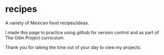 # recipes
A variety of Mexican food recipes/ideas.

I made this page to practice using github for version control and as part of The Odin Project curriculum.

Thank you for taking the time out of your day to view my projects.